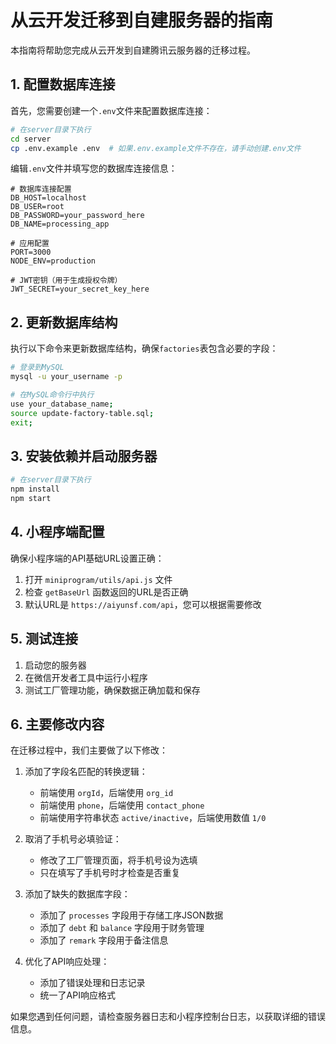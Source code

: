 # 从云开发迁移到自建服务器的指南

本指南将帮助您完成从云开发到自建腾讯云服务器的迁移过程。

## 1. 配置数据库连接

首先，您需要创建一个`.env`文件来配置数据库连接：

```bash
# 在server目录下执行
cd server
cp .env.example .env  # 如果.env.example文件不存在，请手动创建.env文件
```

编辑`.env`文件并填写您的数据库连接信息：

```
# 数据库连接配置
DB_HOST=localhost
DB_USER=root
DB_PASSWORD=your_password_here
DB_NAME=processing_app

# 应用配置
PORT=3000
NODE_ENV=production

# JWT密钥（用于生成授权令牌）
JWT_SECRET=your_secret_key_here
```

## 2. 更新数据库结构

执行以下命令来更新数据库结构，确保`factories`表包含必要的字段：

```bash
# 登录到MySQL
mysql -u your_username -p

# 在MySQL命令行中执行
use your_database_name;
source update-factory-table.sql;
exit;
```

## 3. 安装依赖并启动服务器

```bash
# 在server目录下执行
npm install
npm start
```

## 4. 小程序端配置

确保小程序端的API基础URL设置正确：

1. 打开 `miniprogram/utils/api.js` 文件
2. 检查 `getBaseUrl` 函数返回的URL是否正确
3. 默认URL是 `https://aiyunsf.com/api`，您可以根据需要修改

## 5. 测试连接

1. 启动您的服务器
2. 在微信开发者工具中运行小程序
3. 测试工厂管理功能，确保数据正确加载和保存

## 6. 主要修改内容

在迁移过程中，我们主要做了以下修改：

1. 添加了字段名匹配的转换逻辑：
   - 前端使用 `orgId`，后端使用 `org_id`
   - 前端使用 `phone`，后端使用 `contact_phone`
   - 前端使用字符串状态 `active/inactive`，后端使用数值 `1/0`

2. 取消了手机号必填验证：
   - 修改了工厂管理页面，将手机号设为选填
   - 只在填写了手机号时才检查是否重复

3. 添加了缺失的数据库字段：
   - 添加了 `processes` 字段用于存储工序JSON数据
   - 添加了 `debt` 和 `balance` 字段用于财务管理
   - 添加了 `remark` 字段用于备注信息

4. 优化了API响应处理：
   - 添加了错误处理和日志记录
   - 统一了API响应格式

如果您遇到任何问题，请检查服务器日志和小程序控制台日志，以获取详细的错误信息。 
